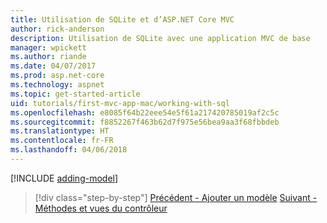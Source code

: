 ```yaml
---
title: Utilisation de SQLite et d’ASP.NET Core MVC
author: rick-anderson
description: Utilisation de SQLite avec une application MVC de base
manager: wpickett
ms.author: riande
ms.date: 04/07/2017
ms.prod: asp.net-core
ms.technology: aspnet
ms.topic: get-started-article
uid: tutorials/first-mvc-app-mac/working-with-sql
ms.openlocfilehash: e8085f64b22eee54e5f61a217420785019af2c5c
ms.sourcegitcommit: f8852267f463b62d7f975e56bea9aa3f68fbbdeb
ms.translationtype: HT
ms.contentlocale: fr-FR
ms.lasthandoff: 04/06/2018
---
```

[!INCLUDE [adding-model](../../includes/mvc-intro/sql.md)]

> [!div class="step-by-step"]
> [Précédent - Ajouter un modèle](adding-model.md)
> [Suivant - Méthodes et vues du contrôleur](controller-methods-views.md)
